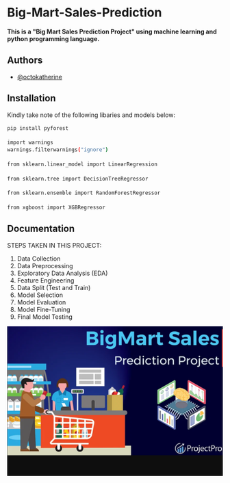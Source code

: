 
# **Big-Mart-Sales-Prediction**

**This is a "Big Mart Sales Prediction Project" using machine learning and python programming language.**


## Authors

- [@octokatherine](https://github.com/stankovix)


## Installation

Kindly take note of the following libaries and models below:

```bash
pip install pyforest
  
import warnings
warnings.filterwarnings("ignore")

from sklearn.linear_model import LinearRegression

from sklearn.tree import DecisionTreeRegressor

from sklearn.ensemble import RandomForestRegressor

from xgboost import XGBRegressor
```
    
## Documentation

STEPS TAKEN IN THIS PROJECT:
1. Data Collection
2. Data Preprocessing
3. Exploratory Data Analysis (EDA)
4. Feature Engineering
5. Data Split (Test and Train)
6. Model Selection
7. Model Evaluation
8. Model Fine-Tuning
9. Final Model Testing





![Logo](https://raw.githubusercontent.com/stankovix/Big-Mart-Sales-Prediction/ef1a64dee5a0d6f066563953f2821b9709cc73a2/image2.png)

